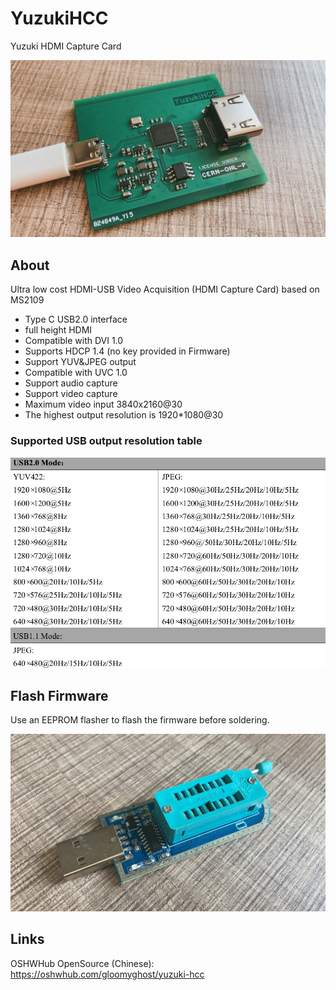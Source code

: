 # YuzukiHCC
Yuzuki HDMI Capture Card

![main](Bitmap/IMG_5684.JPG)

## About

Ultra low cost HDMI-USB Video Acquisition (HDMI Capture Card) based on MS2109

- Type C USB2.0 interface
- full height HDMI
- Compatible with DVI 1.0
- Supports HDCP 1.4 (no key provided in Firmware)
- Support YUV&JPEG output
- Compatible with UVC 1.0
- Support audio capture
- Support video capture
- Maximum video input 3840x2160@30
- The highest output resolution is 1920*1080@30

### Supported USB output resolution table

![res](Bitmap/reslist.png)

## Flash Firmware

Use an EEPROM flasher to flash the firmware before soldering.

![eeprom](Bitmap/EEPROM.png)

## Links

OSHWHub OpenSource (Chinese): https://oshwhub.com/gloomyghost/yuzuki-hcc





